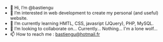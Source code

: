 - 👋 Hi, I’m @bastiengu
- 👀 I’m interested in web development to create my personal (and useful) website.
- 🌱 I’m currently learning HMTL, CSS, javasript (JQuery), PHP, MySQL.
- 💞️ I’m looking to collaborate on... Currently... Nothing... I'm a lone wolf...
- 📫 How to reach me : bastiengu@hotmail.fr

<!---
bastiengu/bastiengu is a ✨ special ✨ repository because its `README.md` (this file) appears on your GitHub profile.
You can click the Preview link to take a look at your changes.
--->
